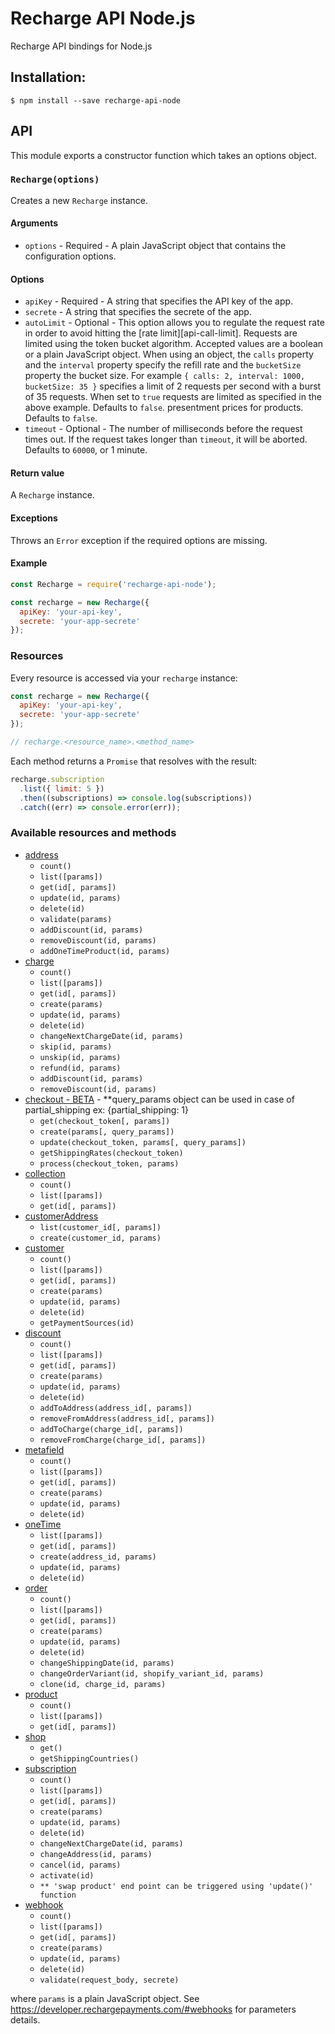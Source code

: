 # Recharge API Node.js
Recharge API bindings for Node.js

## Installation:

```shell
$ npm install --save recharge-api-node
```

## API

This module exports a constructor function which takes an options object.


### `Recharge(options)`

Creates a new `Recharge` instance.

#### Arguments

- `options` - Required - A plain JavaScript object that contains the
  configuration options.

#### Options

- `apiKey` - Required - A
  string that specifies the API key of the app.
- `secrete` - A string that specifies the secrete of the app.
- `autoLimit` - Optional - This option allows you to regulate the request rate
  in order to avoid hitting the [rate limit][api-call-limit]. Requests are
  limited using the token bucket algorithm. Accepted values are a boolean or a
  plain JavaScript object. When using an object, the `calls` property and the
  `interval` property specify the refill rate and the `bucketSize` property the
  bucket size. For example `{ calls: 2, interval: 1000, bucketSize: 35 }`
  specifies a limit of 2 requests per second with a burst of 35 requests. When
  set to `true` requests are limited as specified in the above example. Defaults
  to `false`.
  presentment prices for products. Defaults to `false`.
- `timeout` - Optional - The number of milliseconds before the request times
  out. If the request takes longer than `timeout`, it will be aborted. Defaults
  to `60000`, or 1 minute.

#### Return value

A `Recharge` instance.

#### Exceptions

Throws an `Error` exception if the required options are missing.

#### Example

```js
const Recharge = require('recharge-api-node');

const recharge = new Recharge({
  apiKey: 'your-api-key',
  secrete: 'your-app-secrete'
});
```

### Resources

Every resource is accessed via your `recharge` instance:

```js
const recharge = new Recharge({
  apiKey: 'your-api-key',
  secrete: 'your-app-secrete'
});

// recharge.<resource_name>.<method_name>
```
Each method returns a `Promise` that resolves with the result:

```js
recharge.subscription
  .list({ limit: 5 })
  .then((subscriptions) => console.log(subscriptions))
  .catch((err) => console.error(err));
```

### Available resources and methods

- [address](https://developer.rechargepayments.com/#addresses)
  - `count()`
  - `list([params])`
  - `get(id[, params])`
  - `update(id, params)`
  - `delete(id)`
  - `validate(params)`
  - `addDiscount(id, params)`
  - `removeDiscount(id, params)`
  - `addOneTimeProduct(id, params)`
- [charge](https://developer.rechargepayments.com/#charges)
  - `count()`
  - `list([params])`
  - `get(id[, params])`
  - `create(params)`
  - `update(id, params)`
  - `delete(id)`
  - `changeNextChargeDate(id, params)`
  - `skip(id, params)`
  - `unskip(id, params)`
  - `refund(id, params)`
  - `addDiscount(id, params)`
  - `removeDiscount(id, params)`
- [checkout - BETA](https://developer.rechargepayments.com/#checkouts-pro) - **query_params object can be used in case of partial_shipping ex: {partial_shipping: 1}
  - `get(checkout_token[, params])`
  - `create(params[, query_params])`
  - `update(checkout_token, params[, query_params])`
  - `getShippingRates(checkout_token)`
  - `process(checkout_token, params)`
- [collection](https://developer.rechargepayments.com/#collections)
  - `count()`
  - `list([params])`
  - `get(id[, params])`
- [customerAddress](https://developer.rechargepayments.com/#list-addresses)
  - `list(customer_id[, params])`
  - `create(customer_id, params)`
- [customer](https://developer.rechargepayments.com/#customers)
  - `count()`
  - `list([params])`
  - `get(id[, params])`
  - `create(params)`
  - `update(id, params)`
  - `delete(id)`
  - `getPaymentSources(id)`
- [discount](https://developer.rechargepayments.com/#discounts)
  - `count()`
  - `list([params])`
  - `get(id[, params])`
  - `create(params)`
  - `update(id, params)`
  - `delete(id)`
  - `addToAddress(address_id[, params])`
  - `removeFromAddress(address_id[, params])`
  - `addToCharge(charge_id[, params])`
  - `removeFromCharge(charge_id[, params])`
- [metafield](https://developer.rechargepayments.com/#metafields)
  - `count()`
  - `list([params])`
  - `get(id[, params])`
  - `create(params)`
  - `update(id, params)`
  - `delete(id)`
- [oneTime](https://developer.rechargepayments.com/#one-time-products)
  - `list([params])`
  - `get(id[, params])`
  - `create(address_id, params)`
  - `update(id, params)`
  - `delete(id)`
- [order](https://developer.rechargepayments.com/#orders)
  - `count()`
  - `list([params])`
  - `get(id[, params])`
  - `create(params)`
  - `update(id, params)`
  - `delete(id)`
  - `changeShippingDate(id, params)`
  - `changeOrderVariant(id, shopify_variant_id, params)`
  - `clone(id, charge_id, params)`
- [product](https://developer.rechargepayments.com/#products)
  - `count()`
  - `list([params])`
  - `get(id[, params])`
- [shop](https://developer.rechargepayments.com/#shop)
  - `get()`
  - `getShippingCountries()`
- [subscription](https://developer.rechargepayments.com/#subscriptions)
  - `count()`
  - `list([params])`
  - `get(id[, params])`
  - `create(params)`
  - `update(id, params)`
  - `delete(id)`
  - `changeNextChargeDate(id, params)`
  - `changeAddress(id, params)`
  - `cancel(id, params)`
  - `activate(id)`
  - ```** 'swap product' end point can be triggered using 'update()' function```
- [webhook](https://developer.rechargepayments.com/#webhooks)
  - `count()`
  - `list([params])`
  - `get(id[, params])`
  - `create(params)`
  - `update(id, params)`
  - `delete(id)`
  - `validate(request_body, secrete)`

where `params` is a plain JavaScript object. See
https://developer.rechargepayments.com/#webhooks for parameters details.